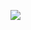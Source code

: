 <img
	src="https://gist.githubusercontent.com/szc126/b50caf5ceb06b50f72ea08ed95eb0051/raw/ttplayer-w7 1.png"
/>
